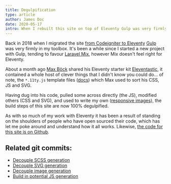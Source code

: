 ```yaml
---
title: Degulpification
type: article
author: James Doc
date: 2020-05-17
intro: When I rebuilt this site on top of Eleventy Gulp was very firmly wedged in my toolbox… over the last few weeks in the odd spare moment I started the process of degulpification…
---
```


Back in 2018 when I migrated the site [from Codeigniter to Eleventy](/blog/2018/11ty/) [Gulp](https://gulpjs.com/) was very firmly in my toolbox. It's been a while since I started a new project with Gulp, tending to favour [Laravel Mix](https://laravel-mix.com/), however Mix doesn't feel right for Eleventy.

About a month ago [Max Böck](https://mxb.dev/) shared his Eleventy starter kit [Eleventastic](https://github.com/maxboeck/eleventastic), it contained a whole host of clever things that I didn't know you could do… of note, the `*.11ty.js` template files ([docs](https://www.11ty.dev/docs/languages/javascript/)) which Max used to sort his CSS, JS and SVG.

Having dug into his code, pulled some across directly (the JS), modified others (CSS and SVG), and used to write my own ([responsive images](https://github.com/jamesdoc/jamesdoc.com/commit/3b03ce38e596d324ea9b78009d1e72081ee45e9e)), the build steps of this site are now 100% degulpified.

As with so much of my work with Eleventy it has been a result of standing on the shoulders of people who have open sourced their code, which has let me poke around and understand how it all works. Likewise, [the code for this site is on Github](https://github.com/jamesdoc/jamesdoc.com).

## Related git commits:

- [Decouple SCSS generation](https://github.com/jamesdoc/jamesdoc.com/commit/c2f2af87a2a8ee33a8f02a84c47bd910d343d9fd)
- [Decouple SVG generation](https://github.com/jamesdoc/jamesdoc.com/commit/917cd075977bed9ebcf3d7637ba683ca33b1d69a)
- [Decouple image generation](https://github.com/jamesdoc/jamesdoc.com/commit/3b03ce38e596d324ea9b78009d1e72081ee45e9e)
- [Build in potential JS generation](https://github.com/jamesdoc/jamesdoc.com/commit/11c331f4d59205f73c72b79a3b81df97f7c53181)

